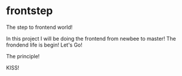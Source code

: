 frontstep
=========

The step to frontend world!

In this project I will be doing the frontend from newbee to master!
The frondend life is begin!
Let's Go!

The principle!

KISS!